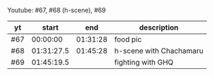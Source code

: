 Youtube: #67, #68 (h-scene), #69

| yt   | start      | end      | description   
| ---- | ---        | ---      | --------------
| \#67 | 00:00:00   | 01:31:28 | food pic                 
| \#68 | 01:31:27.5 | 01:45:28 | h-scene with Chachamaru
| \#69 | 01:45:19.5 |          | fighting with GHQ                 
